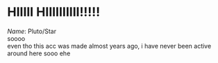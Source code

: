 # HIIIII HIIIIIIIIII!!!!!
*Name*: Pluto/Star
<br>soooo
<br>even tho this acc was made almost years ago, i have never been active around here sooo
ehe
